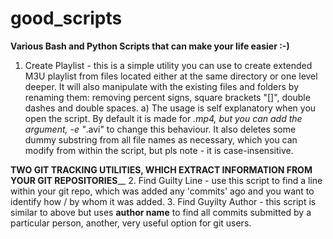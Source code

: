 # good_scripts
**Various Bash and Python Scripts that can make your life easier :-)**

1. Create Playlist - this is a simple utility you can use to create extended M3U playlist from files located either at the same directory or one level deeper. It will also manipulate with the existing files and folders by renaming them: removing percent signs, square brackets "[]", double dashes and double spaces. 
  a) The usage is self explanatory when you open the script. By default it is made for *.mp4, but you can add the argument, -e "*.avi"  to change this behaviour. It also deletes some dummy substring from all file names as necessary, which you can modify from within the script, but pls note - it is case-insensitive. 

**TWO GIT TRACKING UTILITIES, WHICH EXTRACT INFORMATION FROM YOUR GIT REPOSITORIES**__
2. Find Guilty Line - use this script to find a line within your git repo, which was added any 'commits' ago and you want to identify how / by whom it was added. 
3. Find Guyilty Author - this script is similar to above but uses **author name** to find all commits submitted by a particular person, another, very useful option for git users.
